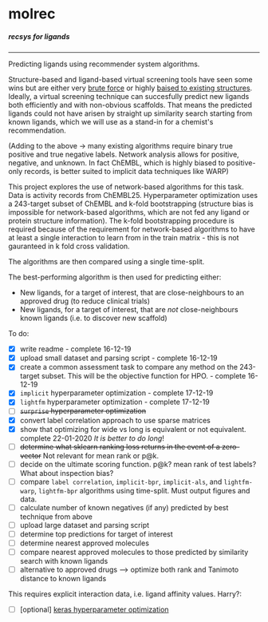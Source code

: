 # molrec
##### recsys for ligands
---


Predicting ligands using recommender system algorithms.

Structure-based and ligand-based virtual screening tools have seen some wins but are either very [brute force](https://www.nature.com/articles/s41586-019-0917-9) or highly [baised to existing structures](https://pubs.acs.org/doi/10.1021/acs.jcim.7b00403). Ideally, a virtual screening technique can succesfully predict new ligands both efficiently and with non-obvious scaffolds. That means the predicted ligands could not have arisen by straight up similarity search starting from known ligands, which we will use as a stand-in for a chemist's recommendation.

(Adding to the above -> many existing algorithms require binary true positive and true negative labels. Network analysis allows for positive, negative, and unknown. In fact ChEMBL, which is highly biased to positive-only records, is better suited to implicit data techniques like WARP) 

This project explores the use of network-based algorithms for this task. Data is activity records from ChEMBL25. Hyperparameter optimization uses a 243-target subset of ChEMBL and k-fold bootstrapping (structure bias is impossible for network-based algorithms, which are not fed any ligand or protein structure information). The k-fold bootstrapping procedure is required because of the requirement for network-based algorithms to have at least a single interaction to learn from in the train matrix - this is not gauranteed in k fold cross validation. 

The algorithms are then compared using a single time-split. 

The best-performing algorithm is then used for predicting either: 
* New ligands, for a target of interest, that are close-neighbours to an approved drug (to reduce clinical trials)
* New ligands, for a target of interest, that are _not_ close-neighbours known ligands (i.e. to discover new scaffold) 

To do:
- [x] write readme - complete 16-12-19
- [x] upload small dataset and parsing script - complete 16-12-19
- [x] create a common assessment task to compare any method on the 243-target subset. This will be the objective function for HPO. - complete 16-12-19
- [x] `implicit` hyperparameter optimization - complete 17-12-19
- [x] `lightfm` hyperparameter optimization - complete 17-12-19
- [ ] ~~`surprise` hyperparameter optimization~~
- [x] convert label correlation approach to use sparse matrices
- [x] show that optimizing for wide vs long is equivalent or not equivalent. complete 22-01-2020
  _It is better to do long_!
- [ ] ~~determine what sklearn ranking loss returns in the event of a zero-vector~~ Not relevant for mean rank or p@k. 
- [ ] decide on the ultimate scoring function. p@k? mean rank of test labels? What about inspection bias?
- [ ] compare `label correlation`, `implicit-bpr`, `implicit-als`, and `lightfm-warp`, `lightfm-bpr` algorithms using time-split. Must output figures and data.
- [ ] calculate number of known negatives (if any) predicted by best technique from above
- [ ] upload large dataset and parsing script
- [ ] determine top predictions for target of interest
- [ ] determine nearest approved molecules
- [ ] compare nearest approved molecules to those predicted by similarity search with known ligands
- [ ] alternative to approved drugs --> optimize both rank and Tanimoto distance to known ligands

This requires explicit interaction data, i.e. ligand affinity values. Harry?:
- [ ] [optional] [keras hyperparameter optimization](https://www.onceupondata.com/2019/02/10/nn-collaborative-filtering/)
